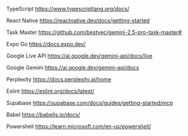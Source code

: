 TypeScript
https://www.typescriptlang.org/docs/

React Native 
https://reactnative.dev/docs/getting-started

Task Master 
https://github.com/bestyec/gemini-2.5-pro-task-master#

Expo Go 
https://docs.expo.dev/

Google Live API
https://ai.google.dev/gemini-api/docs/live

Google Gemini 
https://ai.google.dev/gemini-api/docs

Perplexity 
https://docs.perplexity.ai/home

Eslint 
https://eslint.org/docs/latest/

Supabase 
https://supabase.com/docs/guides/getting-started/mcp

Babel
https://babeljs.io/docs/

Powershell
https://learn.microsoft.com/en-us/powershell/